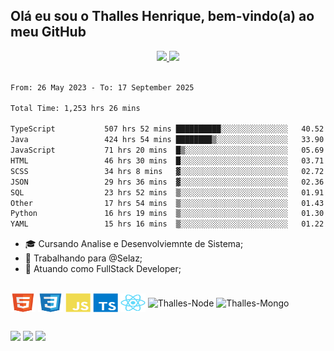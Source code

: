 ## Olá eu sou o Thalles Henrique, bem-vindo(a) ao meu GitHub

<div align="center">
  <a href="https://github.com/Thalles-HsA">
  <img height="180em" src="https://github-readme-stats.vercel.app/api?username=Thalles-HsA&show_icons=true&theme=radical&include_all_commits=true&count_private=true"/>
  <img height="180em" src="https://github-readme-stats.vercel.app/api/top-langs/?username=Thalles-HsA&exclude_repo=github-readme-stats,Pong,Freeway-JS&langs_count=5&theme=radical"/>
</div><br>
  
  <!--START_SECTION:waka-->

```txt
From: 26 May 2023 - To: 17 September 2025

Total Time: 1,253 hrs 26 mins

TypeScript           507 hrs 52 mins ██████████░░░░░░░░░░░░░░░   40.52 %
Java                 424 hrs 54 mins ████████▒░░░░░░░░░░░░░░░░   33.90 %
JavaScript           71 hrs 20 mins  █▒░░░░░░░░░░░░░░░░░░░░░░░   05.69 %
HTML                 46 hrs 30 mins  █░░░░░░░░░░░░░░░░░░░░░░░░   03.71 %
SCSS                 34 hrs 8 mins   ▓░░░░░░░░░░░░░░░░░░░░░░░░   02.72 %
JSON                 29 hrs 36 mins  ▓░░░░░░░░░░░░░░░░░░░░░░░░   02.36 %
SQL                  23 hrs 52 mins  ▒░░░░░░░░░░░░░░░░░░░░░░░░   01.91 %
Other                17 hrs 54 mins  ▒░░░░░░░░░░░░░░░░░░░░░░░░   01.43 %
Python               16 hrs 19 mins  ▒░░░░░░░░░░░░░░░░░░░░░░░░   01.30 %
YAML                 15 hrs 16 mins  ▒░░░░░░░░░░░░░░░░░░░░░░░░   01.22 %
```

<!--END_SECTION:waka-->

  - 🎓 Cursando Analise e Desenvolviemnte de Sistema;
  - 🌱 Trabalhando para @Selaz;
  - 🎯 Atuando como FullStack Developer;
 
<div style="display: inline_block"><br>
  <img align="center" alt="Thalles-HTML" height="30" width="40" src="https://raw.githubusercontent.com/devicons/devicon/master/icons/html5/html5-original.svg">
  <img align="center" alt="Thalles-CSS" height="30" width="40" src="https://raw.githubusercontent.com/devicons/devicon/master/icons/css3/css3-original.svg">
  <img align="center" alt="Thalles-Js" height="30" width="40" src="https://raw.githubusercontent.com/devicons/devicon/master/icons/javascript/javascript-plain.svg">
  <img align="center" alt="Thalles-Ts" height="30" width="40" src="https://raw.githubusercontent.com/devicons/devicon/master/icons/typescript/typescript-plain.svg">
  <img align="center" alt="Thalles-React" height="30" width="40" src="https://raw.githubusercontent.com/devicons/devicon/master/icons/react/react-original.svg">
  <img align="center" alt="Thalles-Node" height="30" width="40" src="https://cdn.jsdelivr.net/gh/devicons/devicon/icons/nodejs/nodejs-original.svg" />
  <img align="center" alt="Thalles-Mongo" height="30" width="40" src="https://cdn.jsdelivr.net/gh/devicons/devicon/icons/mongodb/mongodb-original.svg" />
  
</div>

 ##
  
<div>
  <a href="https://www.linkedin.com/in/thalles-hsa" target="_blank"><img src="https://img.shields.io/badge/-LinkedIn-%230077B5?style=for-the-badge&logo=linkedin&logoColor=white" target="_blank"></a> 
  <a href="https://instagram.com/thalleshsa" target="_blank"><img src="https://img.shields.io/badge/-Instagram-%23E4405F?style=for-the-badge&logo=instagram&logoColor=white" target="_blank"></a>
  <a href = "mailto:thsa.henrique@gmail.com"><img src="https://img.shields.io/badge/-Gmail-%23333?style=for-the-badge&logo=gmail&logoColor=white" target="_blank"></a>
   
</div>
